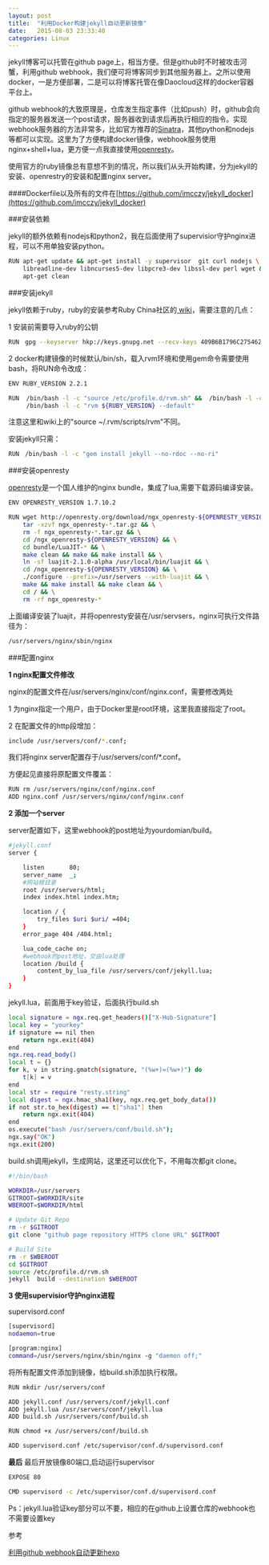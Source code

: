 ```yaml
---
layout: post
title:  "利用Docker构建jekyll自动更新镜像"
date:   2015-08-03 23:33:40
categories: Linux
---
```

jekyll博客可以托管在github page上，相当方便。但是github时不时被攻击河蟹，利用github webhook，我们便可将博客同步到其他服务器上。之所以使用docker，一是方便部署，二是可以将博客托管在像Daocloud这样的docker容器平台上。

github webhook的大致原理是，仓库发生指定事件（比如push）时，github会向指定的服务器发送一个post请求，服务器收到请求后再执行相应的指令。实现webhook服务器的方法非常多，比如官方推荐的[Sinatra](http://www.sinatrarb.com/)，其他python和nodejs等都可以实现。这里为了方便构建docker镜像，webhook服务使用nginx+shell+lua，更方便一点我直接使用[openresty](https://openresty.org/)。

使用官方的ruby镜像总有意想不到的情况，所以我们从头开始构建，分为jekyll的安装、openrestry的安装和配置nginx server。

####Dockerfile以及所有的文件在[https://github.com/imcczy/jekyll_docker](https://github.com/imcczy/jekyll_docker)


###安装依赖

jekyll的额外依赖有nodejs和python2，我在后面使用了supervisior守护nginx进程，可以不用单独安装python。

```bash
RUN apt-get update && apt-get install -y supervisor  git curl nodejs \
    libreadline-dev libncurses5-dev libpcre3-dev libssl-dev perl wget && \
    apt-get clean
```

###安装jekyll

jekyll依赖于ruby，ruby的安装参考Ruby China社区的[ wiki](https://ruby-china.org/wiki/install_ruby_guide)，需要注意的几点：

1 安装前需要导入ruby的公钥

```bash
RUN　gpg --keyserver hkp://keys.gnupg.net --recv-keys 409B6B1796C275462A1703113804BB82D39DC0E3
```

2 docker构建镜像的时候默认/bin/sh，载入rvm环境和使用gem命令需要使用bash，将RUN命令改成：

```bash
ENV RUBY_VERSION 2.2.1

RUN  /bin/bash -l -c "source /etc/profile.d/rvm.sh" &&  /bin/bash -l -c "rvm install ${RUBY_VERSION}" && \
     /bin/bash -l -c "rvm ${RUBY_VERSION} --default"
```

注意这里和wiki上的"source ~/.rvm/scripts/rvm"不同。

安装jekyll只需：

```bash
RUN　/bin/bash -l -c "gem install jekyll --no-rdoc --no-ri"
```

###安装openresty

[openresty](https://openresty.org/)是一个国人维护的nginx bundle，集成了lua,需要下载源码编译安装。

```bash
ENV OPENRESTY_VERSION 1.7.10.2

RUN wget http://openresty.org/download/ngx_openresty-${OPENRESTY_VERSION}.tar.gz && \
    tar -xzvf ngx_openresty-*.tar.gz && \
    rm -f ngx_openresty-*.tar.gz && \
    cd /ngx_openresty-${OPENRESTY_VERSION} && \
    cd bundle/LuaJIT-* && \
    make clean && make && make install && \
    ln -sf luajit-2.1.0-alpha /usr/local/bin/luajit && \
    cd /ngx_openresty-${OPENRESTY_VERSION} && \
    ./configure --prefix=/usr/servers --with-luajit && \
    make && make install && make clean && \
    cd / && \
    rm -rf ngx_openresty-*

```

上面编译安装了luajit，并将openresty安装在/usr/servsers，nginx可执行文件路径为：

```bash
/usr/servers/nginx/sbin/nginx 
```

###配置nginx

**1 nginx配置文件修改**

nginx的配置文件在/usr/servers/nginx/conf/nginx.conf，需要修改两处

1 为nginx指定一个用户，由于Docker里是root环境，这里我直接指定了root。

2 在配置文件的http段增加：

```bash
include /usr/servers/conf/*.conf;
```

我们将nginx server配置存于/usr/servers/conf/*.conf。

方便起见直接将原配置文件覆盖：

```bash
RUN rm /usr/servers/nginx/conf/nginx.conf
ADD nginx.conf /usr/servers/nginx/conf/nginx.conf
```

**2 添加一个server**

server配置如下，这里webhook的post地址为yourdomian/build。

```bash
#jekyll.conf
server {

    listen       80;
    server_name  _;
    #网站根目录
    root /usr/servers/html;
    index index.html index.htm;

    location / {
        try_files $uri $uri/ =404;
    }
    error_page 404 /404.html;

    lua_code_cache on;
    #webhook的post地址，交由lua处理
    location /build {
        content_by_lua_file /usr/servers/conf/jekyll.lua;
    }
}
```

jekyll.lua，前面用于key验证，后面执行build.sh

```bash
local signature = ngx.req.get_headers()["X-Hub-Signature"]
local key = "yourkey"
if signature == nil then
    return ngx.exit(404)
end
ngx.req.read_body()
local t = {}
for k, v in string.gmatch(signature, "(%w+)=(%w+)") do
    t[k] = v
end
local str = require "resty.string"
local digest = ngx.hmac_sha1(key, ngx.req.get_body_data())
if not str.to_hex(digest) == t["sha1"] then
    return ngx.exit(404)
end
os.execute("bash /usr/servers/conf/build.sh");
ngx.say("OK")
ngx.exit(200)
```

build.sh调用jekyll，生成网站，这里还可以优化下，不用每次都git clone。

```bash
#!/bin/bash

WORKDIR=/usr/servers
GITROOT=$WORKDIR/site
WBEROOT=$WORKDIR/html

# Update Git Repo
rm -r $GITROOT
git clone "github page repository HTTPS clone URL" $GITROOT

# Build Site
rm -r $WBEROOT
cd $GITROOT
source /etc/profile.d/rvm.sh
jekyll  build --destination $WBEROOT
```

**3 使用supervisior守护nginx进程**

supervisord.conf

```bash
[supervisord]
nodaemon=true

[program:nginx]
command=/usr/servers/nginx/sbin/nginx -g "daemon off;"
```

将所有配置文件添加到镜像，给build.sh添加执行权限。

```bash
RUN mkdir /usr/servers/conf 

ADD jekyll.conf /usr/servers/conf/jekyll.conf
ADD jekyll.lua /usr/servers/conf/jekyll.lua
ADD build.sh /usr/servers/conf/build.sh

RUN chmod +x /usr/servers/conf/build.sh

ADD supervisord.conf /etc/supervisor/conf.d/supervisord.conf
```

**最后**
最后开放镜像80端口,启动运行supervisor

```bash
EXPOSE 80

CMD supervisord -c /etc/supervisor/conf.d/supervisord.conf
```

Ps：jekyll.lua验证key部分可以不要，相应的在github上设置仓库的webhook也不需要设置key

参考

[利用github webhook自动更新hexo](http://blog.xmost.com/2015/06/use-github-webhooks-to-deploy-hexo/)
